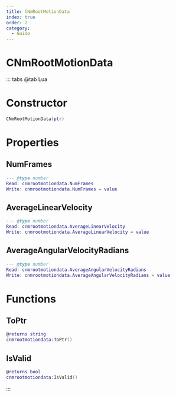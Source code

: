 ```yaml
---
title: CNmRootMotionData
index: true
order: 2
category:
  - Guide
---
```


# CNmRootMotionData

::: tabs
@tab Lua
# Constructor
```lua
CNmRootMotionData(ptr)
```
# Properties
## NumFrames 
```lua
--- @type number
Read: cnmrootmotiondata.NumFrames
Write: cnmrootmotiondata.NumFrames = value
```
## AverageLinearVelocity 
```lua
--- @type number
Read: cnmrootmotiondata.AverageLinearVelocity
Write: cnmrootmotiondata.AverageLinearVelocity = value
```
## AverageAngularVelocityRadians 
```lua
--- @type number
Read: cnmrootmotiondata.AverageAngularVelocityRadians
Write: cnmrootmotiondata.AverageAngularVelocityRadians = value
```
# Functions
## ToPtr
```lua
@returns string
cnmrootmotiondata:ToPtr()
```
## IsValid
```lua
@returns bool
cnmrootmotiondata:IsValid()
```

:::